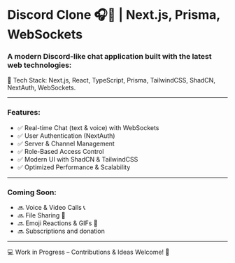 # Discord Clone 🎧💬 | Next.js, Prisma, WebSockets

### A modern Discord-like chat application built with the latest web technologies: 

🚀 Tech Stack: Next.js, React, TypeScript, Prisma, TailwindCSS, ShadCN, NextAuth, WebSockets.

---

### Features:
- ✅ Real-time Chat (text & voice) with WebSockets
- ✅ User Authentication (NextAuth)
- ✅ Server & Channel Management
- ✅ Role-Based Access Control
- ✅ Modern UI with ShadCN & TailwindCSS
- ✅ Optimized Performance & Scalability

---

### Coming Soon:
- 🔜 Voice & Video Calls 📞
- 🔜 File Sharing 📎
- 🔜 Emoji Reactions & GIFs 🎉
- 🔜 Subscriptions and donation 

--- 

💻 Work in Progress – Contributions & Ideas Welcome! 🚧
